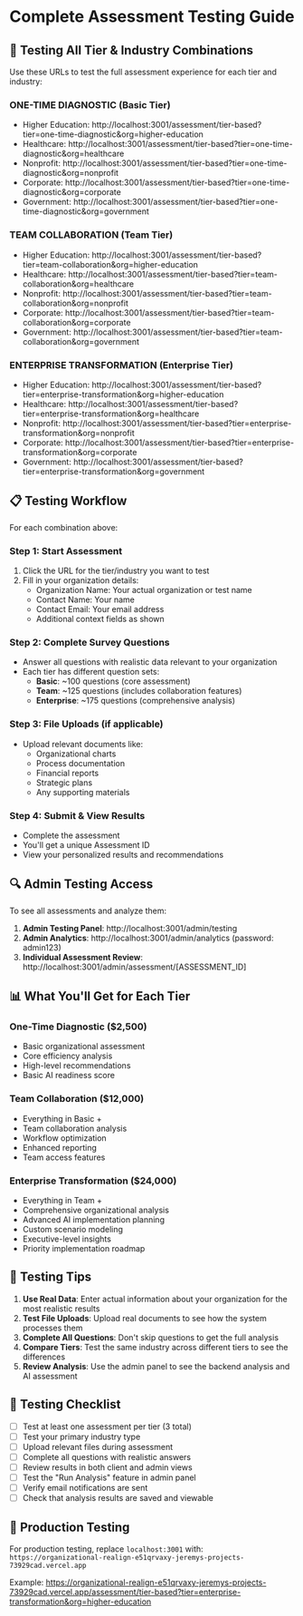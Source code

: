 # Complete Assessment Testing Guide

## 🎯 Testing All Tier & Industry Combinations

Use these URLs to test the full assessment experience for each tier and industry:

### **ONE-TIME DIAGNOSTIC (Basic Tier)**

- Higher Education: http://localhost:3001/assessment/tier-based?tier=one-time-diagnostic&org=higher-education
- Healthcare: http://localhost:3001/assessment/tier-based?tier=one-time-diagnostic&org=healthcare
- Nonprofit: http://localhost:3001/assessment/tier-based?tier=one-time-diagnostic&org=nonprofit
- Corporate: http://localhost:3001/assessment/tier-based?tier=one-time-diagnostic&org=corporate
- Government: http://localhost:3001/assessment/tier-based?tier=one-time-diagnostic&org=government

### **TEAM COLLABORATION (Team Tier)**

- Higher Education: http://localhost:3001/assessment/tier-based?tier=team-collaboration&org=higher-education
- Healthcare: http://localhost:3001/assessment/tier-based?tier=team-collaboration&org=healthcare
- Nonprofit: http://localhost:3001/assessment/tier-based?tier=team-collaboration&org=nonprofit
- Corporate: http://localhost:3001/assessment/tier-based?tier=team-collaboration&org=corporate
- Government: http://localhost:3001/assessment/tier-based?tier=team-collaboration&org=government

### **ENTERPRISE TRANSFORMATION (Enterprise Tier)**

- Higher Education: http://localhost:3001/assessment/tier-based?tier=enterprise-transformation&org=higher-education
- Healthcare: http://localhost:3001/assessment/tier-based?tier=enterprise-transformation&org=healthcare
- Nonprofit: http://localhost:3001/assessment/tier-based?tier=enterprise-transformation&org=nonprofit
- Corporate: http://localhost:3001/assessment/tier-based?tier=enterprise-transformation&org=corporate
- Government: http://localhost:3001/assessment/tier-based?tier=enterprise-transformation&org=government

## 📋 **Testing Workflow**

For each combination above:

### Step 1: Start Assessment

1. Click the URL for the tier/industry you want to test
2. Fill in your organization details:
   - Organization Name: Your actual organization or test name
   - Contact Name: Your name
   - Contact Email: Your email address
   - Additional context fields as shown

### Step 2: Complete Survey Questions

- Answer all questions with realistic data relevant to your organization
- Each tier has different question sets:
  - **Basic**: ~100 questions (core assessment)
  - **Team**: ~125 questions (includes collaboration features)
  - **Enterprise**: ~175 questions (comprehensive analysis)

### Step 3: File Uploads (if applicable)

- Upload relevant documents like:
  - Organizational charts
  - Process documentation
  - Financial reports
  - Strategic plans
  - Any supporting materials

### Step 4: Submit & View Results

- Complete the assessment
- You'll get a unique Assessment ID
- View your personalized results and recommendations

## 🔍 **Admin Testing Access**

To see all assessments and analyze them:

1. **Admin Testing Panel**: http://localhost:3001/admin/testing
2. **Admin Analytics**: http://localhost:3001/admin/analytics (password: admin123)
3. **Individual Assessment Review**: http://localhost:3001/admin/assessment/[ASSESSMENT_ID]

## 📊 **What You'll Get for Each Tier**

### **One-Time Diagnostic ($2,500)**

- Basic organizational assessment
- Core efficiency analysis
- High-level recommendations
- Basic AI readiness score

### **Team Collaboration ($12,000)**

- Everything in Basic +
- Team collaboration analysis
- Workflow optimization
- Enhanced reporting
- Team access features

### **Enterprise Transformation ($24,000)**

- Everything in Team +
- Comprehensive organizational analysis
- Advanced AI implementation planning
- Custom scenario modeling
- Executive-level insights
- Priority implementation roadmap

## 🧪 **Testing Tips**

1. **Use Real Data**: Enter actual information about your organization for the most realistic results
2. **Test File Uploads**: Upload real documents to see how the system processes them
3. **Complete All Questions**: Don't skip questions to get the full analysis
4. **Compare Tiers**: Test the same industry across different tiers to see the differences
5. **Review Analysis**: Use the admin panel to see the backend analysis and AI assessment

## 📝 **Testing Checklist**

- [ ] Test at least one assessment per tier (3 total)
- [ ] Test your primary industry type
- [ ] Upload relevant files during assessment
- [ ] Complete all questions with realistic answers
- [ ] Review results in both client and admin views
- [ ] Test the "Run Analysis" feature in admin panel
- [ ] Verify email notifications are sent
- [ ] Check that analysis results are saved and viewable

## 🚀 **Production Testing**

For production testing, replace `localhost:3001` with:
`https://organizational-realign-e51qrvaxy-jeremys-projects-73929cad.vercel.app`

Example: https://organizational-realign-e51qrvaxy-jeremys-projects-73929cad.vercel.app/assessment/tier-based?tier=enterprise-transformation&org=higher-education
